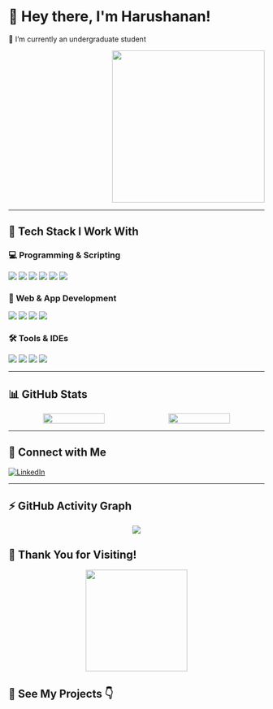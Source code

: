 # 👋 Hey there, I'm Harushanan!
🌱 I’m currently an undergraduate student  
<div style="text-align: right;">
  <img src="https://i.pinimg.com/originals/47/f0/34/47f0342cec72b800463bf003eac1257e.gif" style="max-width: 100%; height: auto; width: 300px;" />
</div>


---

## 🔧 Tech Stack I Work With

### 💻 Programming & Scripting
<p align="left">
  <img src="https://img.icons8.com/color/48/000000/c-programming.png" style="max-width:100%; height:auto;" />
  <img src="https://img.icons8.com/color/48/000000/c-plus-plus-logo.png" style="max-width:100%; height:auto;" />
  <img src="https://img.icons8.com/color/48/000000/java-coffee-cup-logo.png" style="max-width:100%; height:auto;" />
  <img src="https://img.icons8.com/color/48/000000/javascript.png" style="max-width:100%; height:auto;" />
  <img src="https://img.icons8.com/color/48/000000/html-5.png" style="max-width:100%; height:auto;" />
  <img src="https://img.icons8.com/color/48/000000/css3.png" style="max-width:100%; height:auto;" />
</p>

### 🚀 Web & App Development
<p align="left">
  <img src="https://img.icons8.com/color/48/000000/react-native.png" style="max-width:100%; height:auto;" />
  <img src="https://img.icons8.com/color/48/000000/nodejs.png" style="max-width:100%; height:auto;" />
  <img src="https://img.icons8.com/color/48/000000/mongodb.png" style="max-width:100%; height:auto;" />
  <img src="https://img.icons8.com/color/48/000000/mysql-logo.png" style="max-width:100%; height:auto;" />
</p>

### 🛠️ Tools & IDEs
<p align="left">
  <img src="https://img.icons8.com/color/48/000000/visual-studio-code-2019.png" style="max-width:100%; height:auto;" />
  <img src="https://img.icons8.com/color/48/000000/git.png" style="max-width:100%; height:auto;" />
  <img src="https://img.icons8.com/officel/48/000000/java-eclipse.png" style="max-width:100%; height:auto;" />
  <img src="https://img.icons8.com/color/48/000000/figma--v1.png" style="max-width:100%; height:auto;" />
</p>

---

## 📊 GitHub Stats

<div align="center" style="display: flex; flex-wrap: wrap; justify-content: center;">
  <img src="https://github-readme-stats.vercel.app/api?username=Harushanan&show_icons=true&theme=tokyonight" width="49%" style="max-width:100%; height:auto;" />
  <img src="https://github-readme-stats.vercel.app/api/top-langs/?username=Harushanan&layout=compact&theme=tokyonight" width="49%" style="max-width:100%; height:auto;" />
</div>

---

## 🔗 Connect with Me

[![LinkedIn](https://img.shields.io/badge/LinkedIn-blue?style=flat&logo=linkedin&logoColor=white)](https://www.linkedin.com/in//)

---

## ⚡ GitHub Activity Graph

<div align="center">
  <img src="https://github-readme-activity-graph.vercel.app/graph?username=Harushanan&bg_color=000000&color=ffffff&line=51f565&point=ffffff&area=true&hide_border=true" style="max-width:100%; height:auto;" />
</div>

## 🙏 Thank You for Visiting!

<p align="center">
  <img src="https://media.giphy.com/media/3o7aCTfyhYawdOXcFW/giphy.gif" width="200" style="max-width: 100%; height: auto;" />
</p>

## 💼 See My Projects 👇

